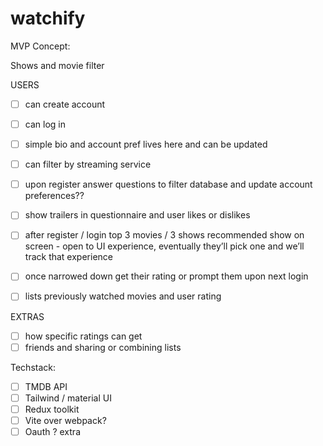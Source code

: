 # watchify

MVP Concept:

Shows and movie filter

USERS
- [ ] can create account
- [ ] can log in
- [ ] simple bio and account pref lives here and can be updated
- [ ] can filter by streaming service
- [ ] upon register answer questions to filter database and update account preferences??
- [ ] show trailers in questionnaire and user likes or dislikes
- [ ] after register /  login top 3 movies / 3 shows recommended show on screen - open to UI experience, eventually they’ll pick one and we’ll track that experience
- [ ] once narrowed down get their rating or prompt them upon next login
- [ ] lists previously watched movies and user rating


EXTRAS
- [ ] how specific ratings can get
- [ ] friends and sharing or combining lists

Techstack:
- [ ] TMDB API
- [ ] Tailwind / material UI
- [ ] Redux toolkit
- [ ] Vite over webpack?
- [ ] Oauth ? extra
